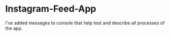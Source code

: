 Instagram-Feed-App
==================
I've added messages to console that help test and describe all processes of the app.
